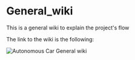 # General_wiki
This is a general wiki to explain the project's flow

The link to the wiki is the following:

![Autonomous Car General wiki](https://github.com/RaspBerry-Car-ROS/General_wiki/wiki)
